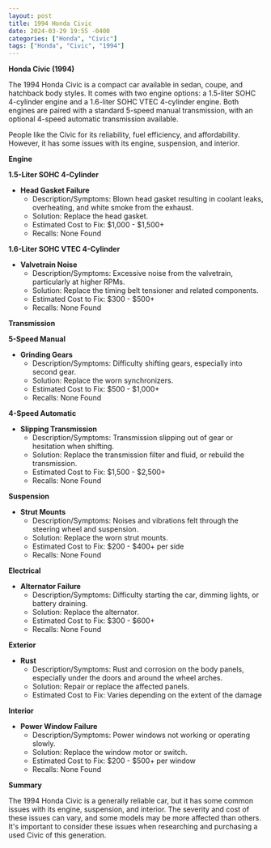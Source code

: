 ```yaml
---
layout: post
title: 1994 Honda Civic
date: 2024-03-29 19:55 -0400
categories: ["Honda", "Civic"]
tags: ["Honda", "Civic", "1994"]
---
```

**Honda Civic (1994)**

The 1994 Honda Civic is a compact car available in sedan, coupe, and hatchback body styles. It comes with two engine options: a 1.5-liter SOHC 4-cylinder engine and a 1.6-liter SOHC VTEC 4-cylinder engine. Both engines are paired with a standard 5-speed manual transmission, with an optional 4-speed automatic transmission available.

People like the Civic for its reliability, fuel efficiency, and affordability. However, it has some issues with its engine, suspension, and interior.

**Engine**

**1.5-Liter SOHC 4-Cylinder**

* **Head Gasket Failure**
    * Description/Symptoms: Blown head gasket resulting in coolant leaks, overheating, and white smoke from the exhaust.
    * Solution: Replace the head gasket.
    * Estimated Cost to Fix: $1,000 - $1,500+
    * Recalls: None Found

**1.6-Liter SOHC VTEC 4-Cylinder**

* **Valvetrain Noise**
    * Description/Symptoms: Excessive noise from the valvetrain, particularly at higher RPMs.
    * Solution: Replace the timing belt tensioner and related components.
    * Estimated Cost to Fix: $300 - $500+
    * Recalls: None Found

**Transmission**

**5-Speed Manual**

* **Grinding Gears**
    * Description/Symptoms: Difficulty shifting gears, especially into second gear.
    * Solution: Replace the worn synchronizers.
    * Estimated Cost to Fix: $500 - $1,000+
    * Recalls: None Found

**4-Speed Automatic**

* **Slipping Transmission**
    * Description/Symptoms: Transmission slipping out of gear or hesitation when shifting.
    * Solution: Replace the transmission filter and fluid, or rebuild the transmission.
    * Estimated Cost to Fix: $1,500 - $2,500+
    * Recalls: None Found

**Suspension**

* **Strut Mounts**
    * Description/Symptoms: Noises and vibrations felt through the steering wheel and suspension.
    * Solution: Replace the worn strut mounts.
    * Estimated Cost to Fix: $200 - $400+ per side
    * Recalls: None Found

**Electrical**

* **Alternator Failure**
    * Description/Symptoms: Difficulty starting the car, dimming lights, or battery draining.
    * Solution: Replace the alternator.
    * Estimated Cost to Fix: $300 - $600+
    * Recalls: None Found

**Exterior**

* **Rust**
    * Description/Symptoms: Rust and corrosion on the body panels, especially under the doors and around the wheel arches.
    * Solution: Repair or replace the affected panels.
    * Estimated Cost to Fix: Varies depending on the extent of the damage

**Interior**

* **Power Window Failure**
    * Description/Symptoms: Power windows not working or operating slowly.
    * Solution: Replace the window motor or switch.
    * Estimated Cost to Fix: $200 - $500+ per window
    * Recalls: None Found

**Summary**

The 1994 Honda Civic is a generally reliable car, but it has some common issues with its engine, suspension, and interior. The severity and cost of these issues can vary, and some models may be more affected than others. It's important to consider these issues when researching and purchasing a used Civic of this generation.

